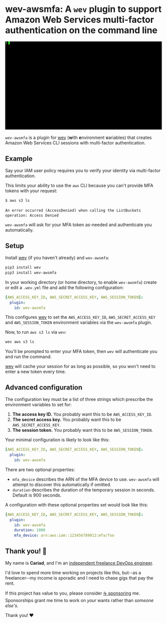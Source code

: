# wev-awsmfa: A `wev` plugin to support Amazon Web Services multi-factor authentication on the command line

![](https://github.com/cariad/wev-awsmfa/blob/main/docs/demo.gif?raw=true)

`wev-awsmfa` is a plugin for [wev](https://github.com/cariad/wev) (**w**ith **e**nvironment **v**ariables) that creates Amazon Web Services CLI sessions with multi-factor authentication.

## Example

Say your IAM user policy requires you to verify your identity via multi-factor authentication.

This limits your ability to use the `aws` CLI because you can't provide MFA tokens with your request:

```text
$ aws s3 ls

An error occurred (AccessDenied) when calling the ListBuckets operation: Access Denied
```

`wev-awsmfa` will ask for your MFA token as-needed and authenticate you automatically.

## Setup

Install [wev](https://github.com/cariad/wev) (if you haven't already) and `wev-awsmfa`:

```bash
pip3 install wev
pip3 install wev-awsmfa
```

In your working directory (or home directory, to enable `wev-awsmfa`) create or edit a `.wev.yml` file and add the following configuration:

```yaml
[AWS_ACCESS_KEY_ID, AWS_SECRET_ACCESS_KEY, AWS_SESSION_TOKEN]:
  plugin:
    id: wev-awsmfa
```

This configures [wev](https://github.com/cariad/wev) to set the `AWS_ACCESS_KEY_ID`, `AWS_SECRET_ACCESS_KEY` and `AWS_SESSION_TOKEN` environment variables via the `wev-awsmfa` plugin.

Now, to run `aws s3 ls` via `wev`:

```bash
wev aws s3 ls
```

You'll be prompted to enter your MFA token, then `wev` will authenticate you and run the command.

[wev](https://github.com/cariad/wev) will cache your session for as long as possible, so you won't need to enter a new token every time.

## Advanced configuration

The configuration key must be a list of three strings which prescribe the environment variables to set for:

1. **The access key ID.** You probably want this to be `AWS_ACCESS_KEY_ID`.
1. **The secret access key.** You probably want this to be `AWS_SECRET_ACCESS_KEY`.
1. **The session token.** You probably want this to be `AWS_SESSION_TOKEN`.

Your minimal configuration is likely to look like this:

```yaml
[AWS_ACCESS_KEY_ID, AWS_SECRET_ACCESS_KEY, AWS_SESSION_TOKEN]:
  plugin:
    id: wev-awsmfa
```

There are two optional properties:

- `mfa_device` describes the ARN of the MFA device to use. `wev-awsmfa` will attempt to discover this automatically if omitted.
- `duration` describes the duration of the temporary session in seconds. Default is 900 seconds.

A configuration with these optional properties set would look like this:

```yaml
[AWS_ACCESS_KEY_ID, AWS_SECRET_ACCESS_KEY, AWS_SESSION_TOKEN]:
  plugin:
    id: wev-awsmfa
    duration: 1800
    mfa_device: arn:aws:iam::123456789012:mfa/foo
```

## Thank you! 🎉

My name is **Cariad**, and I'm an [independent freelance DevOps engineer](https://cariad.me).

I'd love to spend more time working on projects like this, but--as a freelancer--my income is sporadic and I need to chase gigs that pay the rent.

If this project has value to you, please consider [☕️ sponsoring](https://github.com/sponsors/cariad) me. Sponsorships grant me time to work on _your_ wants rather than _someone else's_.

Thank you! ❤️
